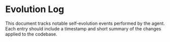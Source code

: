 # Evolution Log

This document tracks notable self-evolution events performed by the agent.
Each entry should include a timestamp and short summary of the changes
applied to the codebase.

